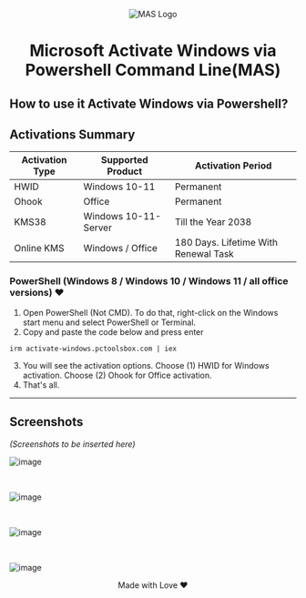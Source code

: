 <p align="center"><img src="https://massgrave.dev/img/logo_small.png" alt="MAS Logo"></p>

<h1 align="center">Microsoft Activate Windows via Powershell Command Line(MAS)</h1>

  
## How to use it Activate Windows via Powershell?

## Activations Summary
| Activation Type | Supported Product | Activation Period |
| --- | --- | --- |
| HWID | Windows 10-11 | Permanent |
| Ohook | Office | Permanent |
| KMS38 | Windows 10-11-Server | Till the Year 2038 |
| Online KMS | Windows / Office | 180 Days. Lifetime With Renewal Task |

### PowerShell (Windows 8 / Windows 10 / Windows 11 / all office versions) ❤️

1.   Open PowerShell (Not CMD). To do that, right-click on the Windows start menu and select PowerShell or Terminal.
2.   Copy and paste the code below and press enter  
```
irm activate-windows.pctoolsbox.com | iex
```
3.   You will see the activation options. Choose (1) HWID for Windows activation. Choose (2) Ohook for Office activation.
4.   That's all.

---

## Screenshots
*(Screenshots to be inserted here)*

![image](https://github.com/kamrullab/MAS/assets/128359757/0d1bfe80-8338-4ef0-b110-2d7b69576014)

<br>

![image](https://github.com/kamrullab/MAS/assets/128359757/f5aad884-a250-4502-847e-aca96eb3f229)

<br>

![image](https://github.com/kamrullab/MAS/assets/128359757/2a494b71-3bf2-40a3-a2ce-677a1770cea6)

<br>

![image](https://github.com/kamrullab/MAS/assets/128359757/bc4a3437-0468-4c4a-82fc-a89bf0fbe890)


<p align="center">Made with Love ❤️</p>
